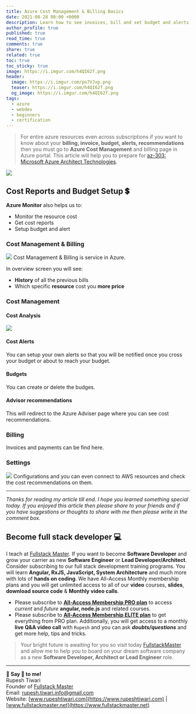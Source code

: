 ```yaml
---
title: Azure Cost Management & Billing Basics
date: 2021-08-28 00:00 +0000
description: Learn how to see invoices, bill and set budget and alerts for your azure account.
author_profile: true
published: true
read_time: true
comments: true
share: true
related: true
toc: true
toc_sticky: true
image: https://i.imgur.com/h4QI62f.png
header:
  image: https://i.imgur.com/po7VJxp.png
  teaser: https://i.imgur.com/h4QI62f.png
  og_image: https://i.imgur.com/h4QI62f.png
tags:
  - azure
  - webdev
  - beginners
  - certification
---
```


> For entire azure resources even across subscriptions if you want to know about your **billing, invoice, budget, alerts, recommendations** then you must go to **Azure Cost Management** and billing page in Azure portal. This article will help you to prepare for [az-303: Microsoft Azure Architect Technologies](https://docs.microsoft.com/en-us/learn/certifications/exams/az-303).

![](https://imgur.com/WCL8fbg.gif)

## Cost Reports and Budget Setup 💲

**Azure Monitor** also helps us to:

- Monitor the resource cost
- Get cost reports
- Setup budget and alert

### Cost Management & Billing

![](https://imgur.com/vYFVU0q.png)
Cost Management & Billing is service in Azure.

In overview screen you will see:

- **History** of all the previous bills
- Which specific **resource** cost you **more price**

### Cost Management

#### Cost Analysis

![](https://imgur.com/ZCpkOQS.png)

#### Cost Alerts

You can setup your own alerts so that you will be notified once you cross your budget or about to reach your budget.

#### Budgets

You can create or delete the budges.

#### Advisor recommendations

This will redirect to the Azure Adviser page where you can see cost recommendations.

### Billing

Invoices and payments can be find here.

### Settings

![](https://imgur.com/NlKaFVr.png)
Configurations and you can even connect to AWS resources and check the cost recommendations on them.

---

_Thanks for reading my article till end. I hope you learned something special today. If you enjoyed this article then please share to your friends and if you have suggestions or thoughts to share with me then please write in the comment box._

## Become full stack developer 💻

I teach at [Fullstack Master](https://www.fullstackmaster.net). If you want to become **Software Developer** and grow your carrier as new **Software Engineer** or **Lead Developer/Architect**. Consider subscribing to our full stack development training programs. You will learn **Angular, RxJS, JavaScript, System Architecture** and much more with lots of **hands on coding**. We have All-Access Monthly membership plans and you will get unlimited access to all of our **video** courses, **slides**, **download source code** & **Monthly video calls**.

- Please subscribe to **[All-Access Membership PRO plan](https://www.fullstackmaster.net/pro)** to access _current_ and _future_ **angular, node.js** and related courses.
- Please subscribe to **[All-Access Membership ELITE plan](https://www.fullstackmaster.net/elite)** to get everything from PRO plan. Additionally, you will get access to a monthly **live Q&A video call** with `Rupesh` and you can ask **_doubts/questions_** and get more help, tips and tricks.

> Your bright future is awaiting for you so visit today [FullstackMaster](www.fullstackmaster.net) and allow me to help you to board on your dream software company as a new **Software Developer, Architect or Lead Engineer** role.

---

**💖 Say 👋 to me!**
<br>Rupesh Tiwari
<br>Founder of [Fullstack Master](https://www.fullstackmaster.net)
<br>Email: <a href="mailto:rupesh.tiwari.info@gmail.com?subject=Hi">rupesh.tiwari.info@gmail.com</a>
<br>Website: [www.rupeshtiwari.com](https://www.rupeshtiwari.com) | [www.fullstackmaster.net](https://www.fullstackmaster.net)

